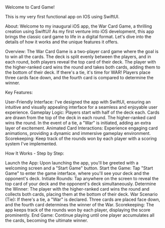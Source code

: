 Welcome to Card Game!

This is my very first functional app on IOS using SwiftUI. 

About:
Welcome to my inaugural iOS app, the War Card Game, a thrilling creation using SwiftUI! As my first venture into iOS development, this app brings the classic card game to life in a digital format. Let's dive into the details of how it works and the unique features it offers.

Overview:
The War Card Game is a two-player card game where the goal is to win all the cards. The deck is split evenly between the players, and in each round, both players reveal the top card of their deck. The player with the higher-ranked card wins the round and takes both cards, adding them to the bottom of their deck. If there's a tie, it's time for WAR! Players place three cards face down, and the fourth card is compared to determine the winner.


Key Features:

User-Friendly Interface: 
I've designed the app with SwiftUI, ensuring an intuitive and visually appealing interface for a seamless and enjoyable user experience.
Gameplay Logic:
Players start with half of the deck each.
Cards are drawn from the top of the deck in each round.
The higher-ranked card wins the round.
In the event of a tie, a "War" is initiated, adding an extra layer of excitement.
Animated Card Interactions:
Experience engaging card animations, providing a dynamic and immersive gameplay environment.
Scorekeeping:
Keep track of the rounds won by each player with a scoring system I've implemented.


How It Works - Step by Step:

Launch the App:
Upon launching the app, you'll be greeted with a welcoming screen and a "Start Game" button.
Start the Game:
Tap "Start Game" to enter the game interface, where you'll see your deck and the opponent's deck.
Initiate Rounds:
Tap anywhere on the screen to reveal the top card of your deck and the opponent's deck simultaneously.
Determine the Winner:
The player with the higher-ranked card wins the round and collects both cards, placing them at the bottom of their deck.
War Scenario (Tie):
If there's a tie, a "War" is declared.
Three cards are placed face down, and the fourth card determines the winner of the War.
Scorekeeping:
The app keeps track of the rounds won by each player, displaying the score prominently.
End Game:
Continue playing until one player accumulates all the cards, becoming the ultimate winner.
